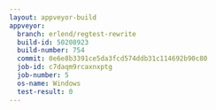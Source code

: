 ```yaml
---
layout: appveyor-build
appveyor:
  branch: erlend/regtest-rewrite
  build-id: 50208923
  build-number: 754
  commit: 0e6e8b3391ce5da3fcd574ddb31c114692b90c80
  job-id: c7daqm9rcaxnxptg
  job-number: 5
  os-name: Windows
  test-result: 0
---
```

